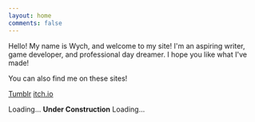 ```yaml
---
layout: home
comments: false
---
```


Hello! My name is Wych, and welcome to my site! I'm an aspiring writer, game developer, and professional day dreamer. I hope you like what I've made!

You can also find me on these sites!

<i class="fa fa-tumblr fa-lg fa-fw"></i> [Tumblr](https://wychwitch.tumblr.com)
<i class="fa fa-gamepad fa-lg fa-fw"></i> [itch.io](wychwitch.itch.io)

<i class="fa fa-cog fa-spin fa-sm fa-fw"></i>
<span class="sr-only">Loading...</span> **Under Construction** <i class="fa fa-cog fa-spin fa-sm fa-fw"></i>
<span class="sr-only">Loading...</span>
